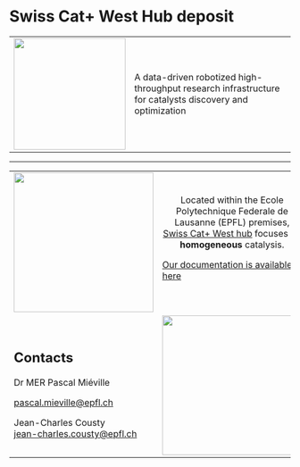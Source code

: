 # Swiss Cat+ West Hub deposit
<table style="border: none;">
    <tr>
        <td><img width="200px" src="https://images.squarespace-cdn.com/content/v1/6012a0a1f4c67c587a8eff67/d7731755-2fa3-4548-bf1e-5a25182d67ae/Combined+Logo+CAT-ETH-EPFL+%282%29.png?format=1500w"></td>
        <td>A data-driven robotized high-throughput research infrastructure for catalysts discovery and optimization</td>
    </tr>
</table>

<hr />

<table style="border: none;">
    <tr>
        <td>
            <a href="https://www.epfl.ch/research/facilities/swisscat/">
                <img width="250px" src="https://images.squarespace-cdn.com/content/v1/6012a0a1f4c67c587a8eff67/1612194758597-UAVG9IIBRMXHMYQXDAF3/EPFL_campus_2017-1920x1080.jpg">
            </a>
        </td>
        <td>
            <div style="text-align: center">Located within the Ecole Polytechnique Federale de Lausanne (EPFL) premises, <a href="https://www.epfl.ch/research/facilities/swisscat/">Swiss Cat+ West hub</a> focuses on <b>homogeneous</b> catalysis.</div>
            <a href="https://swisscatplus.github.io/lab_doc.github.io/">
                <p>Our documentation is available here</p>
            </a>
        </td>
    </tr>
    <tr>
        <td>
            <h2>Contacts</h2>
            <div>
            Dr MER Pascal Miéville
            </div>
            <a href="mailto:pascal.mieville@epfl.ch"><p>pascal.mieville@epfl.ch</p></a>
            <div>
            Jean-Charles Cousty
            </div>
            <a href="mailto:jean-charles.cousty@epfl.ch">jean-charles.cousty@epfl.ch</a>
        </td>
        <td>
        <a href="https://www.epfl.ch/research/facilities/swisscat/">
                <img width="250px" src="https://www.epfl.ch/research/facilities/swisscat/wp-content/uploads/Tout-labo-3D-Cad-1024x248.png">
            </a>
        </td>
    </tr>
</table>

